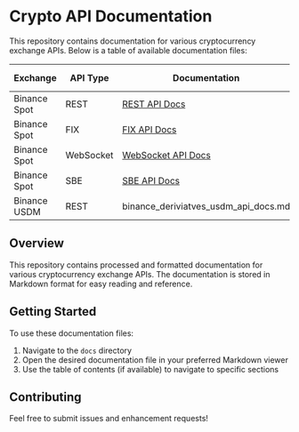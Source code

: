 # Crypto API Documentation

This repository contains documentation for various cryptocurrency exchange APIs. Below is a table of available documentation files:

| Exchange | API Type | Documentation | Last Updated | Token Count |
|----------|----------|---------------|-------------|-------------|
| Binance Spot | REST | [REST API Docs](docs/binance_spot_rest_api_docs.md) | 2025-03-14 | 3256 |
| Binance Spot | FIX | [FIX API Docs](docs/binance_spot_fix_api_docs.md) | 2025-03-14 | 2094 |
| Binance Spot | WebSocket | [WebSocket API Docs](docs/binance_spot_websocket_api_docs.md) | 2025-03-14 | 3741 |
| Binance Spot | SBE | [SBE API Docs](docs/binance_spot_sbe_api_docs.md) | 2025-03-14 | 1015 |
| Binance USDM | REST | binance_deriviatves_usdm_api_docs.md | 2025-03-14 | 79903 |

## Overview

This repository contains processed and formatted documentation for various cryptocurrency exchange APIs. The documentation is stored in Markdown format for easy reading and reference.

## Getting Started

To use these documentation files:

1. Navigate to the `docs` directory
2. Open the desired documentation file in your preferred Markdown viewer
3. Use the table of contents (if available) to navigate to specific sections

## Contributing

Feel free to submit issues and enhancement requests!
